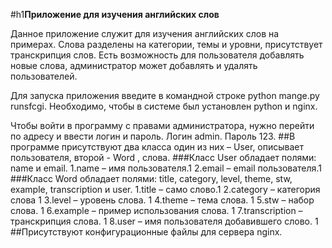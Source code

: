 #h1**Приложение для изучения английских слов**

Данное приложение служит для изучения английских слов на примерах. Слова разделены на категории, темы и уровни, присутствует транскрипция слов. Есть возможность для пользователя добавлять новые слова, администратор может добавлять и удалять пользователей.
	
Для запуска приложения введите в командной строке python mange.py runsfcgi.  Необходимо, чтобы в системе был установлен python и nginx.
	
Чтобы войти в программу с правами администратора, нужно перейти по адресу  и ввести логин и пароль. Логин   admin. Пароль  123.
##В программе присутствуют два класса один из них – User, описывает пользователя, второй - Word , слова.
###Класс User обладает полями: name и email.
1.name – имя пользователя.1
2.email – email пользователя.1
###Класс Word обладает полями: title, category, level, theme, stw, example, transcription и user.
1.title – само слово.1
2.category – категория слова 1
3.level – уровень слова. 1
4.theme – тема слова. 1
5.stw – набор слова. 1
6.example – пример использования слова. 1
7.transcription – транскрипция слова. 1
8.user – имя пользователя добавившего слово. 1
##Присутствуют конфигурационные файлы для сервера nginx.
